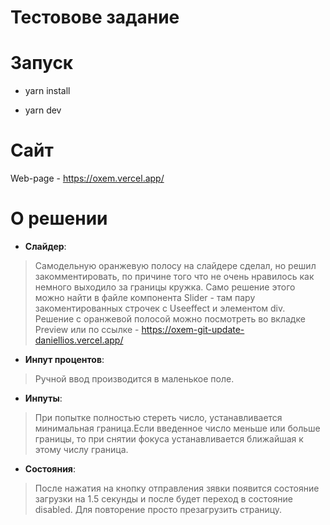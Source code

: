# Тестовове задание

# Запуск

- yarn install

- yarn dev

# Сайт

Web-page - https://oxem.vercel.app/


# О решении

- **Слайдер**: 
> Самодельную оранжевую полосу на слайдере сделал, но решил закомментировать, по причине того что не очень нравилось как немного выходило за границы кружка.
Само решение этого можно найти в файле компонента Slider - там пару закоментированных строчек с Useeffect и элементом div.
Решение с оранжевой полосой можно посмотреть во вкладке Preview или по ссылке - https://oxem-git-update-daniellios.vercel.app/

- **Инпут процентов**: 
> Ручной ввод производится в маленькое поле.

- **Инпуты**: 
> При попытке полностью стереть число, устанавливается минимальная граница.Если введенное число меньше или больше границы, то при снятии фокуса устанавливается ближайшая к этому числу граница.

- **Состояния**: 
> После нажатия на кнопку отправления зявки появится состояние загрузки на 1.5 секунды и после будет переход в состояние disabled. Для повторение просто презагрузить страницу.

